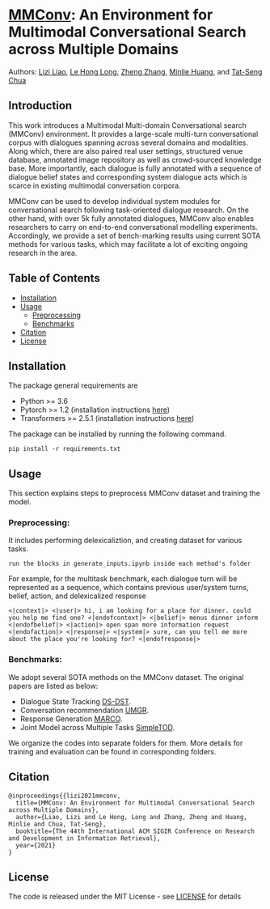 


# [MMConv](https://liziliao.github.io/papers/2021sigir_mmconv.pdf): An Environment for Multimodal Conversational Search across Multiple Domains
Authors: [Lizi Liao](https://scholar.google.com.sg/citations?user=W2b08EUAAAAJ&hl=en), [Le Hong Long](https://github.com/LongLeCE), [Zheng Zhang](https://scholar.google.com.sg/citations?hl=en&user=S2bil1cAAAAJ), [Minlie Huang](https://scholar.google.com.sg/citations?hl=en&user=P1jPSzMAAAAJ), and [Tat-Seng Chua](https://scholar.google.com.sg/citations?hl=en&user=Z9DWCBEAAAAJ)

## Introduction
This work introduces a Multimodal Multi-domain Conversational search (MMConv) environment. It provides a large-scale multi-turn conversational corpus with dialogues spanning across several domains and modalities. Along which, there are also paired real user settings, structured venue database, annotated image repository as well as crowd-sourced knowledge base. More importantly, each dialogue is fully annotated with a sequence of dialogue belief states and corresponding system dialogue acts which is scarce in existing multimodal conversation corpora. 

MMConv can be used to develop individual system modules for conversational search following task-oriented dialogue research. On the other
hand, with over 5k fully annotated dialogues, MMConv also enables researchers to carry on end-to-end conversational modelling experiments. Accordingly, we provide a set of bench-marking results using current SOTA methods for various tasks, which may facilitate a lot of exciting ongoing research in the area.

 

## Table of Contents
- [Installation](#installation) 
- [Usage](#usage) 
    - [Preprocessing](#preprocessing)
    - [Benchmarks](#Benchmarks)
- [Citation](#citation)
- [License](#license)
 

## Installation

The package general requirements are

- Python >= 3.6
- Pytorch >= 1.2 (installation instructions [here](https://pytorch.org/))
- Transformers >= 2.5.1 (installation instructions [here](https://huggingface.co/transformers/))
 
The package can be installed by running the following command.  

```pip install -r requirements.txt```


## Usage
This section explains steps to preprocess MMConv dataset and training the model. 

### Preprocessing: 
It includes performing delexicaliztion, and creating dataset for various tasks.
```
run the blocks in generate_inputs.ipynb inside each method's folder
```
For example, for the multitask benchmark, each dialogue turn will be represented as a sequence, which contains previous user/system turns, belief, action, and delexicalized response

```
<|context|> <|user|> hi, i am looking for a place for dinner. could you help me find one? <|endofcontext|> <|belief|> menus dinner inform <|endofbelief|> <|action|> open span more information request <|endofaction|> <|response|> <|system|> sure, can you tell me more about the place you're looking for? <|endofresponse|>
```


### Benchmarks: 
We adopt several SOTA methods on the MMConv dataset. The original papers are listed as below:
-  Dialogue State Tracking    [DS-DST](https://arxiv.org/abs/1910.03544).
-  Conversation recommendation    [UMGR](https://www.aclweb.org/anthology/2020.coling-main.463/).
-  Response Generation    [MARCO](https://www.aclweb.org/anthology/2020.acl-main.638.pdf).
-  Joint Model across Multiple Tasks    [SimpleTOD](https://proceedings.neurips.cc/paper/2020/hash/e946209592563be0f01c844ab2170f0c-Abstract.html).

We organize the codes into separate folders for them. More details for training and evaluation can be found in corresponding folders.

## Citation
```
@inproceedings{{lizi2021mmconv,
  title={MMConv: An Environment for Multimodal Conversational Search across Multiple Domains},
  author={Liao, Lizi and Le Hong, Long and Zhang, Zheng and Huang, Minlie and Chua, Tat-Seng},
  booktitle={The 44th International ACM SIGIR Conference on Research and Development in Information Retrieval},
  year={2021}
}
```


## License
The code is released under the MIT License - see [LICENSE](LICENSE) for details
